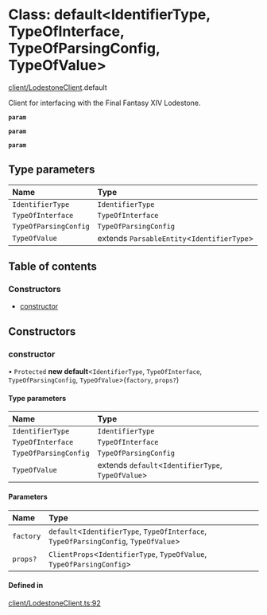 # Class: default<IdentifierType, TypeOfInterface, TypeOfParsingConfig, TypeOfValue\>

[client/LodestoneClient](../modules/client_LodestoneClient.md).default

Client for interfacing with the Final Fantasy XIV Lodestone.

**`param`**

**`param`**

**`param`**

## Type parameters

| Name | Type |
| :------ | :------ |
| `IdentifierType` | `IdentifierType` |
| `TypeOfInterface` | `TypeOfInterface` |
| `TypeOfParsingConfig` | `TypeOfParsingConfig` |
| `TypeOfValue` | extends `ParsableEntity`<`IdentifierType`\> |

## Table of contents

### Constructors

- [constructor](client_LodestoneClient.default.md#constructor)

## Constructors

### constructor

• `Protected` **new default**<`IdentifierType`, `TypeOfInterface`, `TypeOfParsingConfig`, `TypeOfValue`\>(`factory`, `props?`)

#### Type parameters

| Name | Type |
| :------ | :------ |
| `IdentifierType` | `IdentifierType` |
| `TypeOfInterface` | `TypeOfInterface` |
| `TypeOfParsingConfig` | `TypeOfParsingConfig` |
| `TypeOfValue` | extends `default`<`IdentifierType`, `TypeOfValue`\> |

#### Parameters

| Name | Type |
| :------ | :------ |
| `factory` | `default`<`IdentifierType`, `TypeOfInterface`, `TypeOfParsingConfig`, `TypeOfValue`\> |
| `props?` | `ClientProps`<`IdentifierType`, `TypeOfValue`, `TypeOfParsingConfig`\> |

#### Defined in

[client/LodestoneClient.ts:92](https://github.com/XIVStats/lodestone/blob/520b9dd/src/client/LodestoneClient.ts#L92)
